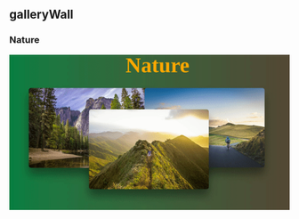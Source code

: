 ## galleryWall

### Nature

<img src="https://github.com/AliAbukahil/galleryWall/blob/main/src/img/ezgif.com-gif-maker.gif">
